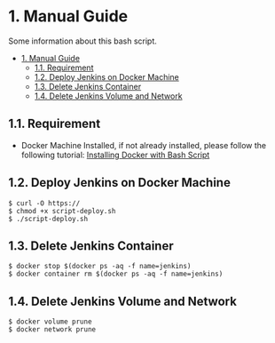# 1. Manual Guide
Some information about this bash script.

- [1. Manual Guide](#1-manual-guide)
  - [1.1. Requirement](#11-requirement)
  - [1.2. Deploy Jenkins on Docker Machine](#12-deploy-jenkins-on-docker-machine)
  - [1.3. Delete Jenkins Container](#13-delete-jenkins-container)
  - [1.4. Delete Jenkins Volume and Network](#14-delete-jenkins-volume-and-network)

[installing-docker]: https://github.com/lukmanlab/bash-script/tree/master/docker-installation

## 1.1. Requirement
- Docker Machine Installed, if not already installed, please follow the following tutorial: [Installing Docker with Bash Script][installing-docker]

## 1.2. Deploy Jenkins on Docker Machine
```
$ curl -O https://
$ chmod +x script-deploy.sh
$ ./script-deploy.sh
```
## 1.3. Delete Jenkins Container
```
$ docker stop $(docker ps -aq -f name=jenkins)
$ docker container rm $(docker ps -aq -f name=jenkins)
```
## 1.4. Delete Jenkins Volume and Network
```
$ docker volume prune
$ docker network prune
```